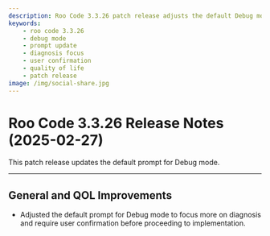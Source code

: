 ```yaml
---
description: Roo Code 3.3.26 patch release adjusts the default Debug mode prompt to focus on diagnosis and require user confirmation before implementation.
keywords:
    - roo code 3.3.26
    - debug mode
    - prompt update
    - diagnosis focus
    - user confirmation
    - quality of life
    - patch release
image: /img/social-share.jpg
---
```


# Roo Code 3.3.26 Release Notes (2025-02-27)

This patch release updates the default prompt for Debug mode.

---

## General and QOL Improvements

- Adjusted the default prompt for Debug mode to focus more on diagnosis and require user confirmation before proceeding to implementation.
